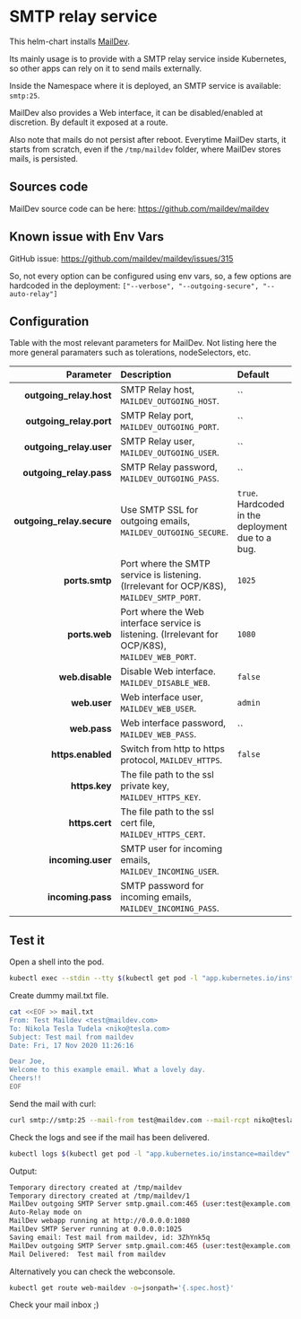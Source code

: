# SMTP relay service
This helm-chart installs [MailDev](https://github.com/maildev/maildev).

Its mainly usage is to provide with a SMTP relay service inside Kubernetes,
so other apps can rely on it to send mails externally.

Inside the Namespace where it is deployed, an SMTP service is available: `smtp:25`.

MailDev also provides a Web interface, it can be disabled/enabled at discretion.
By default it exposed at a route.

Also note that mails do not persist after reboot. Everytime MailDev starts, it starts from scratch,
even if the `/tmp/maildev` folder, where MailDev stores mails, is persisted.

## Sources code
MailDev source code can be here: https://github.com/maildev/maildev

## Known issue with Env Vars

GitHub issue: https://github.com/maildev/maildev/issues/315

So, not every option can be configured using env vars, so, a few options are hardcoded in the deployment:
`["--verbose", "--outgoing-secure", "--auto-relay"]`

## Configuration

Table with the most relevant parameters for MailDev.
Not listing here the more general paramaters such as tolerations, nodeSelectors, etc.

| Parameter                     | Description                                                                                       | Default                                     |
|------------------------------:|:--------------------------------------------------------------------------------------------------|:--------------------------------------------|
| **outgoing_relay.host**       | SMTP Relay host, `MAILDEV_OUTGOING_HOST`.                                                         | ``                                          |
| **outgoing_relay.port**       | SMTP Relay port, `MAILDEV_OUTGOING_PORT`.                                                         | ``                                          |
| **outgoing_relay.user**       | SMTP Relay user, `MAILDEV_OUTGOING_USER`.                                                         | ``                                          |
| **outgoing_relay.pass**       | SMTP Relay password, `MAILDEV_OUTGOING_PASS`.                                                     | ``                                          |
| **outgoing_relay.secure**     | Use SMTP SSL for outgoing emails, `MAILDEV_OUTGOING_SECURE`.                                      | `true`. Hardcoded in the deployment due to a bug. |
| **ports.smtp**                | Port where the SMTP service is listening. (Irrelevant for OCP/K8S), `MAILDEV_SMTP_PORT`.          | `1025`                                      |
| **ports.web**                 | Port where the Web interface service is listening. (Irrelevant for OCP/K8S), `MAILDEV_WEB_PORT`.  | `1080`                                      |
| **web.disable**               | Disable Web interface. `MAILDEV_DISABLE_WEB`.                                                     | `false`                                     |
| **web.user**                  | Web interface user, `MAILDEV_WEB_USER`.                                                           | `admin`                                     |
| **web.pass**                  | Web interface password, `MAILDEV_WEB_PASS`.                                                       | ``                                          |
| **https.enabled**             | Switch from http to https protocol, `MAILDEV_HTTPS`.                                              | `false`                                     |
| **https.key**                 | The file path to the ssl private key, `MAILDEV_HTTPS_KEY`.                                        |                                             |
| **https.cert**                | The file path to the ssl cert file, `MAILDEV_HTTPS_CERT`.                                         |                                             |
| **incoming.user**             | SMTP user for incoming emails, `MAILDEV_INCOMING_USER`.                                           |                                             |
| **incoming.pass**             | SMTP password for incoming emails, `MAILDEV_INCOMING_PASS`.                                       |                                             |

## Test it

Open a shell into the pod.
```bash
kubectl exec --stdin --tty $(kubectl get pod -l "app.kubernetes.io/instance=maildev" -o name) -- /bin/bash
```

Create dummy mail.txt file.
```bash
cat <<EOF >> mail.txt
From: Test Maildev <test@maildev.com>
To: Nikola Tesla Tudela <niko@tesla.com>
Subject: Test mail from maildev
Date: Fri, 17 Nov 2020 11:26:16

Dear Joe,
Welcome to this example email. What a lovely day.
Cheers!!
EOF
```

Send the mail with curl:
```bash
curl smtp://smtp:25 --mail-from test@maildev.com --mail-rcpt niko@tesla.com --upload-file ./mail.txt
```

Check the logs and see if the mail has been delivered.
```bash
kubectl logs $(kubectl get pod -l "app.kubernetes.io/instance=maildev" -o name)
```
Output:
```bash
Temporary directory created at /tmp/maildev
Temporary directory created at /tmp/maildev/1
MailDev outgoing SMTP Server smtp.gmail.com:465 (user:test@example.com, pass:####, secure:yes)
Auto-Relay mode on
MailDev webapp running at http://0.0.0.0:1080
MailDev SMTP Server running at 0.0.0.0:1025
Saving email: Test mail from maildev, id: 3ZhYnk5q
MailDev outgoing SMTP Server smtp.gmail.com:465 (user:test@example.com, pass:####, secure:yes)
Mail Delivered:  Test mail from maildev
```

Alternatively you can check the webconsole.
```bash
kubectl get route web-maildev -o=jsonpath='{.spec.host}'
```

Check your mail inbox ;)
